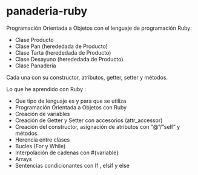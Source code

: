 # panaderia-ruby

Programación Orientada a Objetos con el lenguaje de programación Ruby:

 * Clase Producto
 * Clase Pan (herededada de Producto)
 * Clase Tarta (herededada de Producto)
 * Clase Desayuno (herededada de Producto)
 * Clase Panadería

Cada una con su constructor, atributos, getter, setter y métodos.

Lo que he aprendido con Ruby :

 - Que tipo de lenguaje es y para que se utiliza 
 - Programación Orientada a Objetos con Ruby
 - Creación de variables
 - Creación de Getter y Setter con accesorios (attr_accessor)
 - Creación del constructor, asignación de atributos con “@“/“self” y métodos.
 - Herencia entre clases 
 - Bucles (For y While)
 - Interpolación de cadenas con #{variable}
 - Arrays
 - Sentencias condicionantes con If , elsif y else
